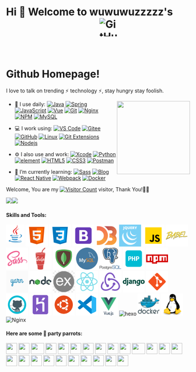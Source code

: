 <h1 width="80%">Hi 🎉 Welcome to wuwuwuzzzzz's Github Homepage!<img src="https://github.com/raghavk16/raghavk16/raw/master/octo.gif" alt="GitHub Logo" height="50" width="50" style="max-width: 100%; display: inline-block; margin-bottom: -13px" data-target="animated-image.originalImage"></h1>
<link rel="stylesheet" type="text/css" href="./beautiful.css">

I love to talk on trending ⚡ technology ⚡, stay hungry stay foolish.

<a href="#"><img align="right" src="https://github.com/blackcater/blackcater/raw/main/images/banner.gif" width="200 " height="200" /></a>

- 🚀 I use daily:
  [![Java](https://img.shields.io/badge/Java-ED8B00?logo=java&logoColor=white)](https://wuxingzzz.top/)
  [![Spring](https://img.shields.io/badge/Spring-6DB33F?logo=spring&logoColor=white)](https://wuxingzzz.top/)
  [![JavaScript](https://img.shields.io/badge/JavaScript-F7DF1E?logo=javascript&logoColor=black)](https://wuxingzzz.top/)
  [![Vue](https://img.shields.io/badge/Vue.js-35495E?logo=vue.js&logoColor=4FC08D)](https://wuxingzzz.top/)
  [![Git](https://img.shields.io/badge/-Git-000000?logo=git&logoColor=FF7043)](https://wuxingzzz.top/)
  [![Nginx](https://img.shields.io/badge/-Nginx-F6C915?logo=nginx&logoColor=029137)](https://wuxingzzz.top/)
  [![NPM](https://img.shields.io/badge/-NPM-2875E3?logo=npm&logoColor=029137)](https://wuxingzzz.top/)
  [![MySQL](https://img.shields.io/badge/MySQL-005C84?logo=mysql&logoColor=white)](https://wuxingzzz.top/)

- 💻 I work using:
  [![VS Code](https://img.shields.io/badge/-VS%20Code-007ACC?style=plastic&logo=visual-studio-code)](https://wuxingzzz.top/)
  [![Gitee](https://img.shields.io/badge/-Gitee-A80025?logo=gitee&logoColor=F16061)](https://wuxingzzz.top/)
  [![GitHub](https://img.shields.io/badge/-GitHub-181717?style=plastic&logo=github)](https://wuxingzzz.top/)
  [![Linux](https://img.shields.io/badge/-Linux-F16061?logo=linux&logoColor=000)](https://wuxingzzz.top/)
  [![Git Extensions](https://img.shields.io/badge/-Git%20Extensions-green?logo=git%20extensions&logoColor=DE3929)](https://wuxingzzz.top/)
  [![Nodejs](https://img.shields.io/badge/Node.js-43853D?logo=node.js&logoColor=white)](https://wuxingzzz.top/)

- ⚙️ I also use and work:
  [![Xcode](https://img.shields.io/badge/Xcode-007ACC?logo=Xcode&logoColor=white)](https://wuxingzzz.top/)
  [![Python](https://img.shields.io/badge/Python-3776AB?logo=python&logoColor=white)](https://wuxingzzz.top/)
  [![element](https://img.shields.io/badge/Element-0DBD8B?logo=element&logoColor=white)](https://wuxingzzz.top/)
  [![HTML5](https://img.shields.io/badge/-HTML5-E34F26?style=plastic&logo=html5&logoColor=white)](https://wuxingzzz.top/)
  [![CSS3](https://img.shields.io/badge/-CSS3-1572B6?style=plastic&logo=css3)](https://wuxingzzz.top/)
  [![Postman](https://img.shields.io/badge/-Postman-7A1FA2?logo=postman&logoColor=FC8019)](https://wuxingzzz.top/)

- 🌱 I’m currently learning:
  [![Sass](https://img.shields.io/badge/Sass-CC6699?&logo=sass&logoColor=white)](https://wuxingzzz.top/)
  [![Blog](https://img.shields.io/badge/Blogger-FF5722?logo=blogger&logoColor=white)](https://wuxingzzz.top/)
  [![React Native](https://img.shields.io/badge/React_Native-20232A?logo=react&logoColor=61DAFB)](https://wuxingzzz.top/)
  [![Webpack](https://img.shields.io/badge/-webpack-2B3A42?logo=webpack&logoColor=75AFCC)](https://wuxingzzz.top/)
  [![Docker](https://img.shields.io/badge/docker-20232A?logo=docker&logoColor=61DAFB)](https://wuxingzzz.top/)
  
Welcome, You are my [![Visitor Count](https://profile-counter.glitch.me/wuwuwuzzzzz/count.svg)](https://wuxingzzz.top/) visitor, Thank You!🎉🎉

[<span><img src="https://github-readme-stats.vercel.app/api/top-langs/?username=wuwuwuzzzzz&layout=compact" height=145/></span><span><img src="https://github-readme-stats.vercel.app/api?username=wuwuwuzzzzz&count_private=true&show_icons=true" height=145/></span>](https://wuxingzzz.top/)

<h4>Skills and Tools: </h4>
<p align="left">
	<img align="top" src="https://raw.githubusercontent.com/devicons/devicon/master/icons/java/java-original.svg" alt="java" width="50" height="50"/>
	<img style="margin: auto;" src="https://raw.githubusercontent.com/sachinverma53121/sachinverma53121/master/icons/html5.png" alt=html5 width="60" height="60"/> 
	<img style="margin: auto;" src="https://raw.githubusercontent.com/sachinverma53121/sachinverma53121/master/icons/css3.png" alt=css3 width="60" height="60"/> 
	<img style="margin: auto;" src="https://raw.githubusercontent.com/sachinverma53121/sachinverma53121/master/icons/bootstrap.png" alt=bootstrap width="60" height="60"/>
  <img style="margin: auto;" src="https://raw.githubusercontent.com/sachinverma53121/sachinverma53121/master/icons/d3.png" alt=d3js width="60" height="60"/>
	<img style="margin: auto;" src="https://raw.githubusercontent.com/sachinverma53121/sachinverma53121/master/icons/jquery.png" alt=jquery width="60" height="60"/>
  <img style="margin: auto;" src="https://raw.githubusercontent.com/sachinverma53121/sachinverma53121/master/icons/js.png" alt=javascript width="60" height="60"/>
	<img style="margin: auto;" src="https://raw.githubusercontent.com/sachinverma53121/sachinverma53121/master/icons/babel.png" alt=babel width="60" height="60"/>
  <img style="margin: auto;" src="https://raw.githubusercontent.com/sachinverma53121/sachinverma53121/master/icons/sass.png" alt=sass width="60" height="60"/>
	<img style="margin: auto;" src="https://raw.githubusercontent.com/sachinverma53121/sachinverma53121/master/icons/gulp.png" alt=gulp width="60" height="60"/> 
	<img style="margin: auto;" src="https://raw.githubusercontent.com/sachinverma53121/sachinverma53121/master/icons/mongo.png" alt=mongodb width="60" height="60"/> 
	<img style="margin: auto;" src="https://raw.githubusercontent.com/sachinverma53121/sachinverma53121/master/icons/mysql.png" alt=mysql width="60" height="60"/> 
	<img style="margin: auto;" src="https://raw.githubusercontent.com/sachinverma53121/sachinverma53121/master/icons/psql.png" alt=postgresql width="60" height="60"/> 
	<img style="margin: auto;" src="https://raw.githubusercontent.com/sachinverma53121/sachinverma53121/master/icons/php.png" alt=php width="60" height="60"/> 
	<img style="margin: auto;" src="https://raw.githubusercontent.com/sachinverma53121/sachinverma53121/master/icons/npm.png" alt=npm width="60" height="60"/>
  <img style="margin: auto;" src="https://raw.githubusercontent.com/sachinverma53121/sachinverma53121/master/icons/yarn.png" alt=yarn width="60" height="60"/>
  <img style="margin: auto;" src="https://raw.githubusercontent.com/sachinverma53121/sachinverma53121/master/icons/node.png" alt=nodejs width="60" height="60"/>
  <img style="margin: auto;" src="https://raw.githubusercontent.com/sachinverma53121/sachinverma53121/master/icons/express.png" alt=express width="60" height="60"/>
	<img style="margin: auto;" src="https://raw.githubusercontent.com/sachinverma53121/sachinverma53121/master/icons/react.png" alt=react width="60" height="60"/> 
  <img style="margin: auto;" src="https://raw.githubusercontent.com/sachinverma53121/sachinverma53121/master/icons/redux.png" alt=redux width="60" height="60"/> 
  <img style="margin: auto;" src="https://raw.githubusercontent.com/sachinverma53121/sachinverma53121/master/icons/django.png" alt=django width="60" height="60"/>
	<img style="margin: auto;" src="https://raw.githubusercontent.com/sachinverma53121/sachinverma53121/master/icons/git.png" alt=git width="60" height="60"/>
  <img style="margin: auto;" src="https://raw.githubusercontent.com/sachinverma53121/sachinverma53121/master/icons/github.png" alt=github width="60" height="60"/>
  <img style="margin: auto;" src="https://raw.githubusercontent.com/sachinverma53121/sachinverma53121/master/icons/heroku.png" alt=heroku width="60" height="60"/>
  <img style="margin: auto;" src="https://raw.githubusercontent.com/sachinverma53121/sachinverma53121/master/icons/ubuntu.png" alt=heroku width="60" height="60"/>
  <img style="margin: auto;" src="https://raw.githubusercontent.com/sachinverma53121/sachinverma53121/master/icons/vsc.png" alt=heroku width="60" height="60"/>
  <img style="margin: auto;" src="https://raw.githubusercontent.com/devicons/devicon/master/icons/vuejs/vuejs-original-wordmark.svg" alt="vuejs" width="50" height="50">
  <img src="https://camo.githubusercontent.com/ef340e1dac9f116923a100743a63bc94519945bebe3b65f2a047eecd7e34ab64/68747470733a2f2f7777772e766563746f726c6f676f2e7a6f6e652f6c6f676f732f6865786f696f2f6865786f696f2d69636f6e2e737667" alt="hexo" width="60" height="60" style="margin: auto;">
  <img src="https://raw.githubusercontent.com/devicons/devicon/master/icons/docker/docker-original-wordmark.svg" alt="docker" width="60" height="60" style="margin: auto;">
  <img src="https://raw.githubusercontent.com/devicons/devicon/master/icons/linux/linux-original.svg" alt="linux" width="60" height="60" style="margin: auto;">
  <img src="https://camo.githubusercontent.com/8b9fd4b3da512f7b042a866f2281f950db69a21c6e274089524f2796012bc59f/68747470733a2f2f70726f66696c696e61746f722e7269736861762e6465762f736b696c6c732d6173736574732f6e67696e782d6f726967696e616c2e737667" alt="Nginx" height="60" width="60" style="max-width: 100%;">
</p>


<h4>Here are some 🦜 party parrots:</h4>

<div>
    <img src="https://cultofthepartyparrot.com/parrots/hd/githubparrot.gif" width="30" height="30"/>
    <img src="https://cultofthepartyparrot.com/flags/hd/indiaparrot.gif" width="30" height="30"/>
    <img src="https://cultofthepartyparrot.com/parrots/asyncparrot.gif" width="36" height="30"/>
    <img src="https://cultofthepartyparrot.com/parrots/hd/exceptionallyfastparrot.gif" width="30" height="30"/>
    <img src="https://cultofthepartyparrot.com/parrots/hd/60fpsparrot.gif" width="30" height="30"/>
    <img src="https://cultofthepartyparrot.com/parrots/hd/jumpingparrot.gif" width="30" height="30"/>
    <img src="https://cultofthepartyparrot.com/parrots/hd/opensourceparrot.gif" width="30" height="30"/>
    <img src="https://cultofthepartyparrot.com/parrots/hd/dealwithitnowparrot.gif" width="30" height="30"/>
    <img src="https://cultofthepartyparrot.com/parrots/hd/hypnoparrotlight.gif" width="30" height="30"/>
    <img src="https://cultofthepartyparrot.com/parrots/databaseparrot.gif" width="30" height="30"/>
    <img src="https://cultofthepartyparrot.com/parrots/fixparrot.gif" width="36" height="30"/>
    <img src="https://cultofthepartyparrot.com/parrots/hd/laptop_parrot.gif" width="30" height="30"/>
    <img src="https://cultofthepartyparrot.com/parrots/hd/spinningparrot.gif" width="30" height="30"/>
    <img src="https://cultofthepartyparrot.com/parrots/hd/levitationparrot.gif" width="30" height="30"/>
    <img src="https://cultofthepartyparrot.com/parrots/hd/meldparrot.gif" width="30" height="30"/>
    <img src="https://cultofthepartyparrot.com/parrots/slomoparrot.gif" width="30" height="30"/>
    <img src="https://cultofthepartyparrot.com/parrots/hd/moonwalkingparrot.gif" width="30" height="30"/>
    <img src="https://cultofthepartyparrot.com/parrots/hd/stableparrot.gif" width="30" height="30"/>
    <img src="https://cultofthepartyparrot.com/parrots/hd/scienceparrot.gif" width="30" height="30"/>
    <img src="https://cultofthepartyparrot.com/parrots/hd/pirateparrot.gif" width="30" height="30"/>
    <img src="https://cultofthepartyparrot.com/parrots/hd/footballparrot.gif" width="30" height="30"/>
    <img src="https://cultofthepartyparrot.com/parrots/hd/illuminatiparrot.gif" width="30" height="30"/>
    <img src="https://cultofthepartyparrot.com/parrots/hd/hypnoparrotdark.gif" width="30" height="30"/>
    <img src="https://cultofthepartyparrot.com/parrots/hd/mustacheparrot.gif" width="30" height="30"/>
</div>
